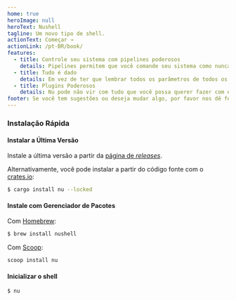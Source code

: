```yaml
---
home: true
heroImage: null
heroText: Nushell
tagline: Um novo tipo de shell.
actionText: Começar →
actionLink: /pt-BR/book/
features:
  - title: Controle seu sistema com pipelines poderosos
    details: Pipelines permitem que você comande seu sistema como nunca antes. Seu sistema pertence a você, e ele aguarda seu comando.
  - title: Tudo é dado
    details: Em vez de ter que lembrar todos os parâmetros de todos os comandos, nós podemos usar apenas os mesmos, independentemente de onde ele veio.
  - title: Plugins Poderosos
    details: Nu pode não vir com tudo que você possa querer fazer com ele. Por isso, você pode extendê-lo com seu poderoso sistema de plugins.
footer: Se você tem sugestões ou deseja mudar algo, por favor nos dê feedback
---
```


### Instalação Rápida

#### Instalar a Última Versão

Instale a última versão a partir da [página de _releases_](https://github.com/nushell/nushell/releases).

Alternativamente, você pode instalar a partir do código fonte com o [crates.io](https://crates.io):

```sh
$ cargo install nu --locked
```

#### Instale com Gerenciador de Pacotes

Com [Homebrew](https://brew.sh/):

```sh
$ brew install nushell
```

Com [Scoop](https://scoop.sh):

```powershell
scoop install nu
```

#### Inicializar o shell

```sh
$ nu
```

